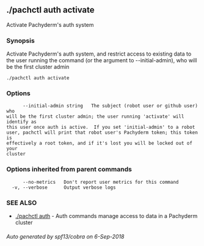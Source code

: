 ## ./pachctl auth activate

Activate Pachyderm's auth system

### Synopsis


Activate Pachyderm's auth system, and restrict access to existing data to the
user running the command (or the argument to --initial-admin), who will be the
first cluster admin

```
./pachctl auth activate
```

### Options

```
      --initial-admin string   The subject (robot user or github user) who
will be the first cluster admin; the user running 'activate' will identify as
this user once auth is active.  If you set 'initial-admin' to a robot
user, pachctl will print that robot user's Pachyderm token; this token is
effectively a root token, and if it's lost you will be locked out of your
cluster
```

### Options inherited from parent commands

```
      --no-metrics   Don't report user metrics for this command
  -v, --verbose      Output verbose logs
```

### SEE ALSO
* [./pachctl auth](./pachctl_auth.md)	 - Auth commands manage access to data in a Pachyderm cluster

###### Auto generated by spf13/cobra on 6-Sep-2018
